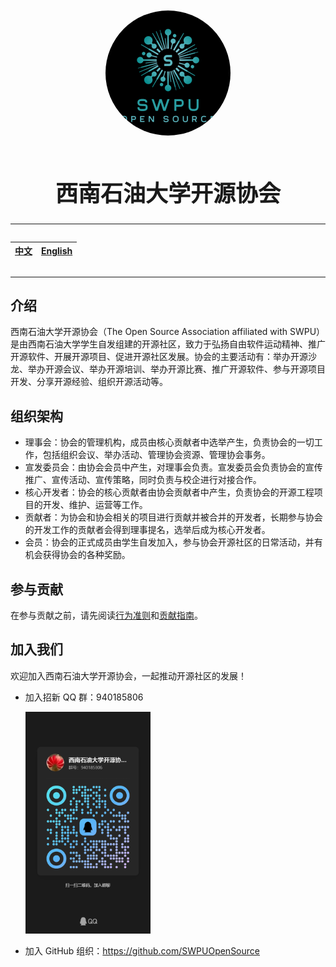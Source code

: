<div class="head">

<img src="../assets/logo.png"></img>

# 西南石油大学开源协会

</div>

---

<div class="lang">

| [中文](README.md) | [English](README.en_US.md) |
| ----------------------- | -------------------- |

</div>

---

<main>

## 介绍

西南石油大学开源协会（The Open Source Association affiliated with SWPU）是由西南石油大学学生自发组建的开源社区，致力于弘扬自由软件运动精神、推广开源软件、开展开源项目、促进开源社区发展。协会的主要活动有：举办开源沙龙、举办开源会议、举办开源培训、举办开源比赛、推广开源软件、参与开源项目开发、分享开源经验、组织开源活动等。

## 组织架构

- 理事会：协会的管理机构，成员由核心贡献者中选举产生，负责协会的一切工作，包括组织会议、举办活动、管理协会资源、管理协会事务。
- 宣发委员会：由协会会员中产生，对理事会负责。宣发委员会负责协会的宣传推广、宣传活动、宣传策略，同时负责与校企进行对接合作。
- 核心开发者：协会的核心贡献者由协会贡献者中产生，负责协会的开源工程项目的开发、维护、运营等工作。
- 贡献者：为协会和协会相关的项目进行贡献并被合并的开发者，长期参与协会的开发工作的贡献者会得到理事提名，选举后成为核心开发者。
- 会员：协会的正式成员由学生自发加入，参与协会开源社区的日常活动，并有机会获得协会的各种奖励。

## 参与贡献

在参与贡献之前，请先阅读[行为准则](CODE_OF_CONDUCT.md)和[贡献指南](CONTRIBUTING.md)。

## 加入我们

欢迎加入西南石油大学开源协会，一起推动开源社区的发展！

- 加入招新 QQ 群：940185806

    <img class="qrcode" src="../assets/qqgroup_qrcode.jpg" alt="QQ招新群二维码" />

- 加入 GitHub 组织：https://github.com/SWPUOpenSource

</main>

<style>
.head {
    font-size: 18px;
    font-weight: bold;
    margin-bottom: 20px;
    text-align: center;
}

.head img {
    width: 200px;
    height: 200px;
    margin-bottom: 10px;
    border-radius: 50%;
}

.lang {
    display: flex;
    justify-content: center;
}

.qrcode {
    width: 200px;
    margin-right: 20px;
}
</style>
